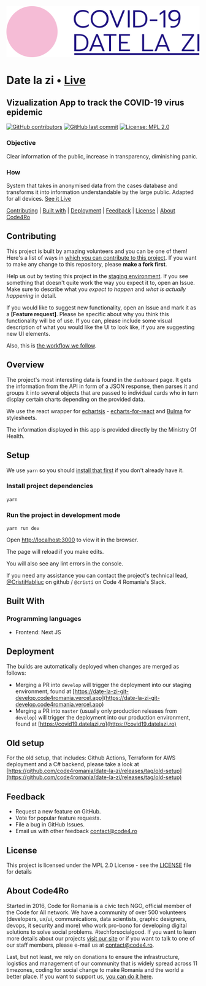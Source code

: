 ![logo](src/images/logo-coviz.svg)

# Date la zi • [Live](https://covid19.datelazi.ro/)

## Vizualization App to track the COVID-19 virus epidemic

[![GitHub contributors](https://img.shields.io/github/contributors/code4romania/date-la-zi.svg?style=for-the-badge)](https://github.com/code4romania/date-la-zi/graphs/contributors) [![GitHub last commit](https://img.shields.io/github/last-commit/code4romania/date-la-zi.svg?style=for-the-badge)](https://github.com/code4romania/date-la-zi/commits/master) [![License: MPL 2.0](https://img.shields.io/badge/license-MPL%202.0-brightgreen.svg?style=for-the-badge)](https://opensource.org/licenses/MPL-2.0)

### Objective

Clear information of the public, increase in transparency, diminishing panic.

### How

System that takes in anonymised data from the cases database and transforms it into information understandable by the large public. Adapted for all devices. [See it Live](https://covid19.datelazi.ro/)

[Contributing](#contributing) | [Built with](#built-with) | [Deployment](#deployment) | [Feedback](#feedback) | [License](#license) | [About Code4Ro](#about-code4ro)

## Contributing

This project is built by amazing volunteers and you can be one of them! Here's a list of ways in [which you can contribute to this project](https://github.com/code4romania/.github/blob/master/CONTRIBUTING.md). If you want to make any change to this repository, please **make a fork first**.

Help us out by testing this project in the [staging environment](https://date-la-zi-git-develop.code4romania.vercel.app). If you see something that doesn't quite work the way you expect it to, open an Issue. Make sure to describe what you _expect to happen_ and _what is actually happening_ in detail.

If you would like to suggest new functionality, open an Issue and mark it as a **[Feature request]**. Please be specific about why you think this functionality will be of use. If you can, please include some visual description of what you would like the UI to look like, if you are suggesting new UI elements.

Also, this is [the workflow we follow](https://github.com/code4romania/.github/blob/master/WORKFLOW.md).

## Overview

The project's most interesting data is found in the `dashboard` page. It gets the information from the API
in form of a JSON response, then parses it and groups it into several objects that are passed to
individual cards who in turn display certain charts depending on the provided data.

We use the react wrapper for [echartsjs](https://www.echartsjs.com/examples/en/index.html) -
[echarts-for-react](https://github.com/hustcc/echarts-for-react)
and [Bulma](https://bulma.io) for stylesheets.

The information displayed in this app is provided directly by the Ministry Of Health.

## Setup

We use `yarn` so you should [install that first](https://classic.yarnpkg.com/en/docs/install#mac-stable) if you don't already have it.

### Install project dependencies

```
yarn
```

### Run the project in development mode

```
yarn run dev
```

Open [http://localhost:3000](http://localhost:3000) to view it in the browser.

The page will reload if you make edits.

You will also see any lint errors in the console.

If you need any assistance you can contact the project's technical lead, [@CristiHabliuc](https://github.com/CristiHabliuc) on github / `@cristi` on Code 4 Romania's Slack.

## Built With

### Programming languages

- Frontend: Next JS

## Deployment

The builds are automatically deployed when changes are merged as follows:

- Merging a PR into `develop` will trigger the deployment into our staging environment, found at [https://date-la-zi-git-develop.code4romania.vercel.app](https://date-la-zi-git-develop.code4romania.vercel.app)
- Merging a PR into `master` (usually only production releases from `develop`) will trigger the deployment into our production environment, found at [https://covid19.datelazi.ro](https://covid19.datelazi.ro)

## Old setup

For the old setup, that includes: Github Actions, Terraform for AWS deployment and a C# backend, please take a look at [https://github.com/code4romania/date-la-zi/releases/tag/old-setup](https://github.com/code4romania/date-la-zi/releases/tag/old-setup)

## Feedback

- Request a new feature on GitHub.
- Vote for popular feature requests.
- File a bug in GitHub Issues.
- Email us with other feedback contact@code4.ro

## License

This project is licensed under the MPL 2.0 License - see the [LICENSE](LICENSE) file for details

## About Code4Ro

Started in 2016, Code for Romania is a civic tech NGO, official member of the Code for All network. We have a community of over 500 volunteers (developers, ux/ui, communications, data scientists, graphic designers, devops, it security and more) who work pro-bono for developing digital solutions to solve social problems. #techforsocialgood. If you want to learn more details about our projects [visit our site](https://www.code4.ro/en/) or if you want to talk to one of our staff members, please e-mail us at contact@code4.ro.

Last, but not least, we rely on donations to ensure the infrastructure, logistics and management of our community that is widely spread across 11 timezones, coding for social change to make Romania and the world a better place. If you want to support us, [you can do it here](https://code4.ro/en/donate/).
